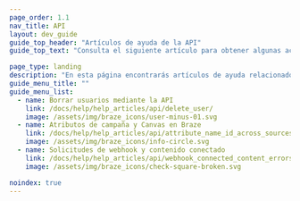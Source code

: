 ```yaml
---
page_order: 1.1
nav_title: API
layout: dev_guide
guide_top_header: "Artículos de ayuda de la API"
guide_top_text: "Consulta el siguiente artículo para obtener algunas aclaraciones sobre cómo las API pueden afectar a áreas de tus datos de usuario. <br><br> Más información sobre la API REST de Braze en la sección <a href='/docs/api/basics/'>API</a>."

page_type: landing
description: "En esta página encontrarás artículos de ayuda relacionados con la API de Braze."
guide_menu_title: ""
guide_menu_list:
  - name: Borrar usuarios mediante la API
    link: /docs/help/help_articles/api/delete_user/
    image: /assets/img/braze_icons/user-minus-01.svg
  - name: Atributos de campaña y Canvas en Braze
    link: /docs/help/help_articles/api/attribute_name_id_across_sources/
    image: /assets/img/braze_icons/info-circle.svg
  - name: Solicitudes de webhook y contenido conectado 
    link: /docs/help/help_articles/api/webhook_connected_content_errors/
    image: /assets/img/braze_icons/check-square-broken.svg

noindex: true
---
```




